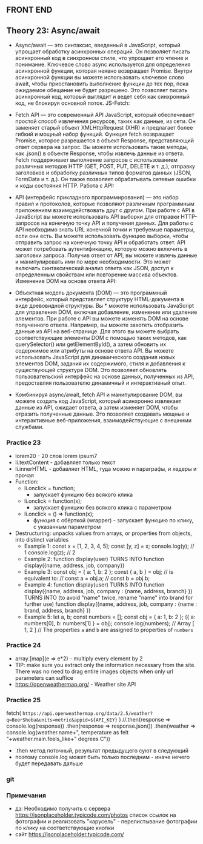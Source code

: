 ## FRONT END





## Theory 23: Async/await 

* Async/await — это синтаксис, введенный в JavaScript, который упрощает обработку асинхронных операций. Он позволяет писать асинхронный код в синхронном стиле, что упрощает его чтение и понимание. Ключевое слово async используется для определения асинхронной функции, которая неявно возвращает Promise. Внутри асинхронной функции вы можете использовать ключевое слово await, чтобы приостановить выполнение функции до тех пор, пока ожидаемое обещание не будет разрешено. Это позволяет писать асинхронный код, который выглядит и ведет себя как синхронный код, не блокируя основной поток. JS-Fetch:

* Fetch API — это современный API JavaScript, который обеспечивает простой способ извлечения ресурсов, таких как данные, из сети. Он заменяет старый объект XMLHttpRequest (XHR) и предлагает более гибкий и мощный набор функций. Функция fetch возвращает Promise, которое разрешается в объект Response, представляющий ответ сервера на запрос. Вы можете использовать такие методы, как .json() в объекте Response, чтобы извлечь данные из ответа. Fetch поддерживает выполнение запросов с использованием различных методов HTTP (GET, POST, PUT, DELETE и т. д.), отправку заголовков и обработку различных типов форматов данных (JSON, FormData и т. д.). Он также позволяет обрабатывать сетевые ошибки и коды состояния HTTP. Работа с API:

* API (интерфейс прикладного программирования) — это набор правил и протоколов, которые позволяют различным программным приложениям взаимодействовать друг с другом. При работе с API в JavaScript вы можете использовать API выборки для отправки HTTP-запросов на конечную точку API и получения данных. Для работы с API необходимо знать URL конечной точки и требуемые параметры, если они есть. Вы можете использовать функцию выборки, чтобы отправить запрос на конечную точку API и обработать ответ. API может потребовать аутентификацию, которую можно включить в заголовки запроса. Получив ответ от API, вы можете извлечь данные и манипулировать ими по мере необходимости. Это может включать синтаксический анализ ответа как JSON, доступ к определенным свойствам или повторение массива объектов. Изменение DOM на основе ответа API:

* Объектная модель документа (DOM) — это программный интерфейс, который представляет структуру HTML-документа в виде древовидной структуры. Вы * можете использовать JavaScript для управления DOM, включая добавление, изменение или удаление элементов. При работе с API вы можете изменять DOM на основе полученного ответа. Например, вы можете захотеть отобразить данные из API на веб-странице. Для этого вы можете выбрать соответствующие элементы DOM с помощью таких методов, как querySelector() или getElementById(), а затем обновить их содержимое или атрибуты на основе ответа API. Вы можете использовать JavaScript для динамического создания новых элементов DOM, задания их содержимого, стиля и добавления к существующей структуре DOM. Это позволяет обновлять пользовательский интерфейс на основе данных, полученных из API, предоставляя пользователю динамичный и интерактивный опыт.

* Комбинируя async/await, fetch API и манипулирование DOM, вы можете создать код JavaScript, который асинхронно извлекает данные из API, ожидает ответа, а затем изменяет DOM, чтобы отразить полученные данные. Это позволяет создавать мощные и интерактивные веб-приложения, взаимодействующие с внешними службами.

### Practice 23
* lorem20 - 20 слов lorem ipsum7
* li.textContent - добавляет только текст
* li.innerHTML - добавляет HTML, туда можно и параграфы, и хедеры и прочая
* Function:
    - li.onclick = function;    
        - запускает функцию без всякого клика
    - li.onclick = function(x);
        - запускает функцию без всякого клика с параметром
    - li.onclick = () => function(x);
        - функция с обёрткой (wrapper) - запускает функцию по клику, с указанным параметром
* Destructuring: unpacks values from arrays, or properties from objects, into distinct variables
    - Example 1:
        const x = [1, 2, 3, 4, 5];
        const [y, z] = x;
        console.log(y); // 1
        console.log(z); // 2
    - Example 2:
        function display(user) 
        TURNS INTO
        function display({name, address, job, company})
    - Example 3:
        const obj = { a: 1, b: 2 };
        const { a, b } = obj;
        // is equivalent to:
        // const a = obj.a;
        // const b = obj.b;
    - Example 4:
        function display(user) 
        TURNS INTO
        function display({name, address, job, company : {name, address, branch} })
        TURNS INTO (to avoid "name" twice, rename "name" into brand for further use)
        function display({name, address, job, company : {name : brand, address, branch} })
    - Example 5:
        let a, b;
        const numbers = [];
        const obj = { a: 1, b: 2 };
        ({ a: numbers[0], b: numbers[1] } = obj);
        console.log(numbers);
        // Array [ 1, 2 ]
        // The properties `a` and `b` are assigned to properties of `numbers`
        
### Practice 24
* array.[map](e => e*2) - multiply every element by 2
* TIP: make sure you extract only the information necessary from the site. There was no need to drag entire images objects when only url parameters can suffice
* https://openweathermap.org/ - Weather site API

### Practice 25
fetch( `https://api.openweathermap.org/data/2.5/weather?q=BeerSheba&units=metric&appid=${API_KEY}` )
    //.then(response => console.log(response))
    .then(response => response.json())
    .then(weather => console.log(weather.name+", temperature as felt "+weather.main.feels_like+" degrees C"))
- .then метод поточный, результат предыдущего суют в следующий
- поэтому console.log может быть только последним - иначе нечего будет передавать дальше

### git 


### Примечания
* дз: Необходимо получить с сервера https://jsonplaceholder.typicode.com/photos список ссылок на фотографии и реализовать "карусель" - перелистывание фотографии по клику на соответствующие кнопки
* сайт https://jsonplaceholder.typicode.com/

